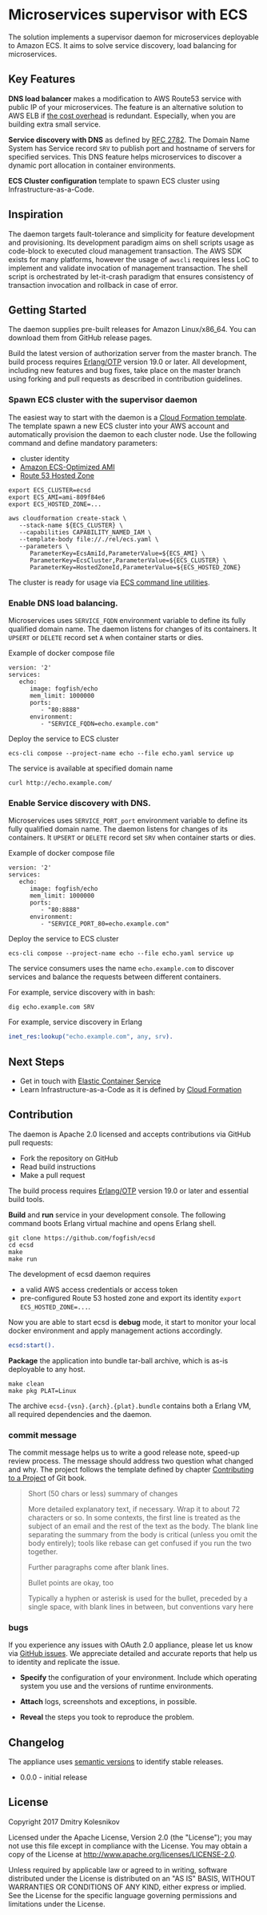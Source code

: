# Microservices supervisor with ECS

The solution implements a supervisor daemon for microservices deployable to Amazon ECS. It aims to solve service discovery, load balancing for microservices.  


## Key Features

**DNS load balancer** makes a modification to AWS Route53 service with public IP of your microservices. The feature is an alternative solution to AWS ELB if [the cost overhead](https://aws.amazon.com/elasticloadbalancing/classicloadbalancer/pricing/) is redundant. Especially, when you are building extra small service. 

**Service discovery with DNS** as defined by [RFC 2782](https://tools.ietf.org/html/rfc2782). The Domain Name System has Service record `SRV` to publish port and hostname of servers for specified services. This DNS feature helps microservices to discover a dynamic port allocation in container environments.

**ECS Cluster configuration** template to spawn ECS cluster using Infrastructure-as-a-Code.


## Inspiration 

The daemon targets fault-tolerance and simplicity for feature development and provisioning. Its development paradigm aims on shell scripts usage as code-block to executed cloud management transaction. The AWS SDK exists for many platforms, however the usage of `awscli` requires less LoC to implement and validate invocation of management transaction. The shell script is orchestrated by let-it-crash paradigm that ensures consistency of transaction invocation and rollback in case of error.   


## Getting Started

The daemon supplies pre-built releases for Amazon Linux/x86_64. You can download them from GitHub release pages.

Build the latest version of authorization server from the master branch. The build process requires [Erlang/OTP](http://www.erlang.org/downloads) version 19.0 or later. All development, including new features and bug fixes, take place on the master branch using forking and pull requests as described in contribution guidelines.


### Spawn ECS cluster with the supervisor daemon

The easiest way to start with the daemon is a [Cloud Formation template](rel/ecs.yaml). The template spawn a new ECS cluster into your AWS account and automatically provision the daemon to each cluster node. Use the following command and define mandatory parameters:
* cluster identity
* [Amazon ECS-Optimized AMI](http://docs.aws.amazon.com/AmazonECS/latest/developerguide/ecs-optimized_AMI.html)
* [Route 53 Hosted Zone](http://docs.aws.amazon.com/Route53/latest/DeveloperGuide/Welcome.html)  

```
export ECS_CLUSTER=ecsd
export ECS_AMI=ami-809f84e6
export ECS_HOSTED_ZONE=...

aws cloudformation create-stack \
   --stack-name ${ECS_CLUSTER} \
   --capabilities CAPABILITY_NAMED_IAM \
   --template-body file://./rel/ecs.yaml \
   --parameters \
      ParameterKey=EcsAmiId,ParameterValue=${ECS_AMI} \
      ParameterKey=EcsCluster,ParameterValue=${ECS_CLUSTER} \
      ParameterKey=HostedZoneId,ParameterValue=${ECS_HOSTED_ZONE}
```

The cluster is ready for usage via [ECS command line utilities](http://docs.aws.amazon.com/AmazonECS/latest/developerguide/ECS_CLI.html).


### Enable DNS load balancing.

Microservices uses `SERVICE_FQDN` environment variable to define its fully qualified domain name. The daemon listens for changes of its containers. It `UPSERT` or `DELETE` record set `A` when container starts or dies.     

Example of docker compose file
```
version: '2'
services:
   echo:
      image: fogfish/echo
      mem_limit: 1000000
      ports:
         - "80:8888"
      environment:
         - "SERVICE_FQDN=echo.example.com"
```

Deploy the service to ECS cluster
```
ecs-cli compose --project-name echo --file echo.yaml service up
```

The service is available at specified domain name
```
curl http://echo.example.com/
```


### Enable Service discovery with DNS.

Microservices uses `SERVICE_PORT_port` environment variable to define its fully qualified domain name. The daemon listens for changes of its containers. It `UPSERT` or `DELETE` record set `SRV` when container starts or dies.

Example of docker compose file
```
version: '2'
services:
   echo:
      image: fogfish/echo
      mem_limit: 1000000
      ports:
         - "80:8888"
      environment:
         - "SERVICE_PORT_80=echo.example.com"
```

Deploy the service to ECS cluster
```
ecs-cli compose --project-name echo --file echo.yaml service up
```

The service consumers uses the name `echo.example.com` to discover services and balance the requests between different containers. 

For example, service discovery with in bash:
```
dig echo.example.com SRV
```

For example, service discovery in Erlang
```erlang
inet_res:lookup("echo.example.com", any, srv).
```


## Next Steps

* Get in touch with [Elastic Container Service](https://aws.amazon.com/ecs/)
* Learn Infrastructure-as-a-Code as it is defined by [Cloud Formation](https://aws.amazon.com/cloudformation/)


## Contribution

The daemon is Apache 2.0 licensed and accepts contributions via GitHub pull requests:

* Fork the repository on GitHub
* Read build instructions
* Make a pull request

The build process requires [Erlang/OTP](http://www.erlang.org/downloads) version 19.0 or later and essential build tools.

**Build** and **run** service in your development console. The following command boots Erlang virtual machine and opens Erlang shell.

```
git clone https://github.com/fogfish/ecsd
cd ecsd
make
make run
```

The development of ecsd daemon requires
* a valid AWS access credentials or access token 
* pre-configured Route 53 hosted zone and export its identity `export ECS_HOSTED_ZONE=...`. 

Now you are able to start ecsd is **debug** mode, it start to monitor your local docker environment and apply management actions accordingly. 

```erlang
ecsd:start().
```

**Package** the application into bundle tar-ball archive, which is as-is deployable to any host. 

```
make clean
make pkg PLAT=Linux
```
The archive `ecsd-{vsn}.{arch}.{plat}.bundle` contains both a Erlang VM, all required dependencies and the daemon.

### commit message

The commit message helps us to write a good release note, speed-up review process. The message should address two question what changed and why. The project follows the template defined by chapter [Contributing to a Project](http://git-scm.com/book/ch5-2.html) of Git book.

>
> Short (50 chars or less) summary of changes
>
> More detailed explanatory text, if necessary. Wrap it to about 72 characters or so. In some contexts, the first line is treated as the subject of an email and the rest of the text as the body. The blank line separating the summary from the body is critical (unless you omit the body entirely); tools like rebase can get confused if you run the two together.
> 
> Further paragraphs come after blank lines.
> 
> Bullet points are okay, too
> 
> Typically a hyphen or asterisk is used for the bullet, preceded by a single space, with blank lines in between, but conventions vary here
>
>

### bugs

If you experience any issues with OAuth 2.0 appliance, please let us know via [GitHub issues](https://github.com/fogfish/oauth2/issue). We appreciate detailed and accurate reports that help us to identity and replicate the issue. 

* **Specify** the configuration of your environment. Include which operating system you use and the versions of runtime environments. 

* **Attach** logs, screenshots and exceptions, in possible.

* **Reveal** the steps you took to reproduce the problem.


## Changelog

The appliance uses [semantic versions](http://semver.org) to identify stable releases. 

* 0.0.0 - initial release 


## License

Copyright 2017 Dmitry Kolesnikov

Licensed under the Apache License, Version 2.0 (the "License"); you may not use this file except in compliance with the License. You may obtain a copy of the License at http://www.apache.org/licenses/LICENSE-2.0.

Unless required by applicable law or agreed to in writing, software distributed under the License is distributed on an "AS IS" BASIS, WITHOUT WARRANTIES OR CONDITIONS OF ANY KIND, either express or implied. See the License for the specific language governing permissions and limitations under the License.


